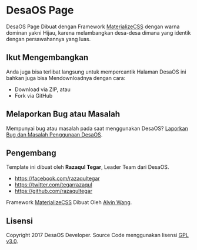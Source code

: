 # DesaOS Page

DesaOS Page Dibuat dengan Framework [MaterializeCSS](http://materializecss.com/) dengan warna dominan yakni Hijau, karena melambangkan desa-desa dimana yang identik dengan persawahannya yang luas.

## Ikut Mengembangkan

Anda juga bisa terlibat langsung untuk mempercantik Halaman DesaOS ini bahkan juga bisa Mendownloadnya dengan cara:
* Download via ZIP, atau
* Fork via GitHub

## Melaporkan Bug atau Masalah

Mempunyai bug atau masalah pada saat menggunakan DesaOS? [Laporkan Bug dan Masalah Penggunaan DesaOS](https://github.com/DesaOS/desaos.github.io/issues).

## Pengembang

Template ini dibuat oleh **Razaqul Tegar**, Leader Team dari DesaOS.

* https://facebook.com/razaqultegar
* https://twitter.com/tegarrazaqul
* https://github.com/razaqultegar

Framework [MaterializeCSS](http://materializecss.com/) Dibuat Oleh [Alvin Wang](https://github.com/Dogfalo).

## Lisensi

Copyright 2017 DesaOS Developer. Source Code menggunakan lisensi [GPL v3.0](https://www.gnu.org/licenses/gpl-3.0.en.html).
